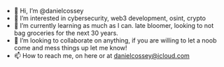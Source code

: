 - 👋 Hi, I’m @danielcossey
- 👀 I’m interested in cybersecurity, web3 development, osint, crypto
- 🌱 I’m currently learning as much as I can. late bloomer, looking to not bag groceries for the next 30 years.
- 💞️ I’m looking to collaborate on anything, if you are willing to let a noob come and mess things up let me know!
- 📫 How to reach me, on here or at danielcossey@icloud.com

<!---
danielcossey/danielcossey is a ✨ special ✨ repository because its `README.md` (this file) appears on your GitHub profile.
You can click the Preview link to take a look at your changes.
--->

